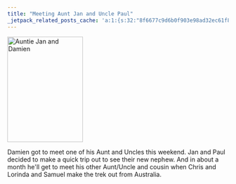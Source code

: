 ```yaml
---
title: "Meeting Aunt Jan and Uncle Paul"
_jetpack_related_posts_cache: 'a:1:{s:32:"8f6677c9d6b0f903e98ad32ec61f8deb";a:2:{s:7:"expires";i:1510770168;s:7:"payload";a:3:{i:0;a:1:{s:2:"id";i:196;}i:1;a:1:{s:2:"id";i:215;}i:2;a:1:{s:2:"id";i:178;}}}}'
---
```

<p><a href="http://www.flickr.com/photos/lemon/748712265/" class="tt-flickr"><img src="http://farm2.static.flickr.com/1146/748712265_39ca609345_m.jpg" alt="Auntie Jan and Damien" width="172" height="240" border="0" /></a></p>
<p>Damien got to meet one of his Aunt and Uncles this weekend.  Jan and Paul decided to make a quick trip out to see their new nephew.  And in about a month he'll get to meet his other Aunt/Uncle and cousin when Chris and Lorinda and Samuel make the trek out from Australia.</p>
